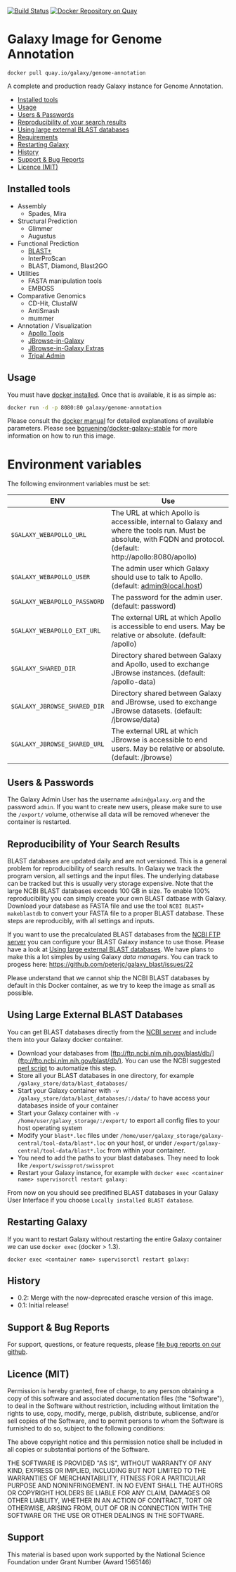 [![Build Status](https://travis-ci.org/galaxy-genome-annotation/docker-galaxy-genome-annotation.svg?branch=master)](https://travis-ci.org/galaxy-genome-annotation/docker-galaxy-genome-annotation)
[![Docker Repository on Quay](https://quay.io/repository/galaxy/genome-annotation/status "Docker Repository on Quay")](https://quay.io/repository/galaxy/genome-annotation)

# Galaxy Image for Genome Annotation

```
docker pull quay.io/galaxy/genome-annotation
```

A complete and production ready Galaxy instance for Genome Annotation.

 * [Installed tools](#installed-tools)
 * [Usage](#usage)
 * [Users & Passwords](#user--passowrds)
 * [Reproducibility of your search results](#reproducibility-of-your-search-results)
 * [Using large external BLAST databases](#using-large-external-blast-databases)
 * [Requirements](#requirements)
 * [Restarting Galaxy](#restarting-galaxy)
 * [History](#history)
 * [Support & Bug Reports](#support--bug-reports)
 * [Licence (MIT)](#license-mit)


## Installed tools

* Assembly
	* Spades, Mira
* Structural Prediction
	* Glimmer
	* Augustus
* Functional Prediction
	* [BLAST+](http://blast.ncbi.nlm.nih.gov)
	* InterProScan
	* BLAST, Diamond, Blast2GO
* Utilities
	* FASTA manipulation tools
	* EMBOSS
* Comparative Genomics
	* CD-Hit, ClustalW
	* AntiSmash
	* mummer
* Annotation / Visualization
	* [Apollo Tools](https://github.com/galaxy-genome-annotation/galaxy-tools/tree/master/tools/apollo)
	* [JBrowse-in-Galaxy](https://github.com/galaxyproject/tools-iuc/tree/master/tools/jbrowse)
	* [JBrowse-in-Galaxy Extras](https://github.com/galaxy-genome-annotation/galaxy-tools/tree/master/tools/jbrowse)
	* [Tripal Admin](https://github.com/galaxy-genome-annotation/galaxy-tools/tree/master/tools/tripal)

## Usage

You must have [docker installed](https://docs.docker.com/installation/). Once that is available, it is as simple as:

```bash
docker run -d -p 8080:80 galaxy/genome-annotation
```

Please consult the  [docker manual](http://docs.docker.io/) for detailed
explanations of available parameters. Please see
[bgruening/docker-galaxy-stable](https://github.com/bgruening/docker-galaxy-stable)
for more information on how to run this image.

Environment variables
=====================

The following environment variables must be set:

ENV                           | Use
----------------------------- | --------------------------------
 `$GALAXY_WEBAPOLLO_URL`      | The URL at which Apollo is accessible, internal to Galaxy and where the tools run. Must be absolute, with FQDN and protocol. (default: http://apollo:8080/apollo)
 `$GALAXY_WEBAPOLLO_USER`     | The admin user which Galaxy should use to talk to Apollo. (default: admin@local.host)
 `$GALAXY_WEBAPOLLO_PASSWORD` | The password for the admin user. (default: password)
 `$GALAXY_WEBAPOLLO_EXT_URL`  | The external URL at which Apollo is accessible to end users. May be relative or absolute. (default: /apollo)
 `$GALAXY_SHARED_DIR`         | Directory shared between Galaxy and Apollo, used to exchange JBrowse instances. (default: /apollo-data)
 `$GALAXY_JBROWSE_SHARED_DIR` | Directory shared between Galaxy and JBrowse, used to exchange JBrowse datasets. (default: /jbrowse/data)
 `$GALAXY_JBROWSE_SHARED_URL` | The external URL at which JBrowse is accessible to end users. May be relative or absolute. (default: /jbrowse)

## Users & Passwords

The Galaxy Admin User has the username ``admin@galaxy.org`` and the password
``admin``. If you want to create new users, please make sure to use the ``/export/`` volume, otherwise all data will be removed whenever the container is restarted.


## Reproducibility of Your Search Results

BLAST databases are updated daily and are not versioned. This is a general
problem for reproducibility of search results. In Galaxy we track the program
version, all settings and the input files. The underlying database can be
tracked but this is usually very storage expensive. Note that the large NCBI
BLAST databases exceeds 100 GB in size. To enable 100% reproducibility you can
simply create your own BLAST datbase with Galaxy. Download your database as
FASTA file and use the tool `NCBI BLAST+ makeblastdb` to convert your FASTA
file to a proper BLAST database. These steps are reproducibly, with all
settings and inputs.

If you want to use the precalculated BLAST databases from the [NCBI FTP
server](ftp://ftp.ncbi.nlm.nih.gov/blast/db/) you can configure your BLAST
Galaxy instance to use those. Please have a look at [Using large external BLAST
databases](#large_databases). We have plans to make this a lot simples by using
Galaxy *data managers*. You can track to progess here:
https://github.com/peterjc/galaxy_blast/issues/22

Please understand that we cannot ship the NCBI BLAST databases by default in
this Docker container, as we try to keep the image as small as possible.


## Using Large External BLAST Databases

You can get BLAST databases directly from the [NCBI
server](ftp://ftp.ncbi.nlm.nih.gov/blast/db/) and include them into your Galaxy
docker container.

 - Download your databases from [ftp://ftp.ncbi.nlm.nih.gov/blast/db/](ftp://ftp.ncbi.nlm.nih.gov/blast/db/).
   You can use the NCBI suggested [perl script](http://www.ncbi.nlm.nih.gov/blast/docs/update_blastdb.pl) to automatize this step.
 - Store all your BLAST databases in one directory, for example `/galaxy_store/data/blast_databases/`
 - Start your Galaxy container with `-v /galaxy_store/data/blast_databases/:/data/` to have access your databases inside of your container
 - Start your Galaxy container with ``-v /home/user/galaxy_storage/:/export/`` to export all config files to your host operating system
 - Modify your `blast*.loc` files under `/home/user/galaxy_storage/galaxy-central/tool-data/blast*.loc` on your host, or under `/export/galaxy-central/tool-data/blast*.loc` from within your container.
 - You need to add the paths to your blast databases. They need to look like `/export/swissprot/swissprot`
 - Restart your Galaxy instance, for example with ```docker exec <container name> supervisorctl restart galaxy:```

From now on you should see predifined BLAST databases in your Galaxy User Interface if you choose `Locally installed BLAST database`.



## Restarting Galaxy

If you want to restart Galaxy without restarting the entire Galaxy container we can use `docker exec` (docker > 1.3).

```docker exec <container name> supervisorctl restart galaxy:```


## History

- 0.2: Merge with the now-deprecated erasche version of this image.
- 0.1: Initial release!


## Support & Bug Reports

For support, questions, or feature requests, please [file bug reports on our github](https://github.com/galaxy-genome-annotation/docker-galaxy-genome-annotation/issues).


## Licence (MIT)

Permission is hereby granted, free of charge, to any person obtaining a copy
of this software and associated documentation files (the "Software"), to deal
in the Software without restriction, including without limitation the rights
to use, copy, modify, merge, publish, distribute, sublicense, and/or sell
copies of the Software, and to permit persons to whom the Software is
furnished to do so, subject to the following conditions:

The above copyright notice and this permission notice shall be included in
all copies or substantial portions of the Software.

THE SOFTWARE IS PROVIDED "AS IS", WITHOUT WARRANTY OF ANY KIND, EXPRESS OR
IMPLIED, INCLUDING BUT NOT LIMITED TO THE WARRANTIES OF MERCHANTABILITY,
FITNESS FOR A PARTICULAR PURPOSE AND NONINFRINGEMENT. IN NO EVENT SHALL THE
AUTHORS OR COPYRIGHT HOLDERS BE LIABLE FOR ANY CLAIM, DAMAGES OR OTHER
LIABILITY, WHETHER IN AN ACTION OF CONTRACT, TORT OR OTHERWISE, ARISING FROM,
OUT OF OR IN CONNECTION WITH THE SOFTWARE OR THE USE OR OTHER DEALINGS IN
THE SOFTWARE.


## Support

This material is based upon work supported by the National Science Foundation under Grant Number (Award 1565146)

